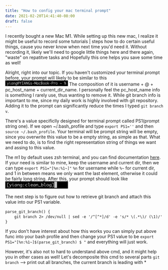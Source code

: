 ```yaml
---
title: "How to config your mac terminal prompt"
date: 2021-02-20T14:41:40-08:00
draft: false
---
```


I recently bought a new Mac M1. While setting up this new mac, I realize it might be useful to record some tutorials | steps how to do certain useful things, cause you never know when next time you'd need it. Without recording it, likely we'll need to google little things here and there again, "waste" on repatitve tasks and Hopefully this one helps you save some time as well!

Alright, right into our topic. If you haven't customized your terminal prompt before, your prompt will likely to be similar to this 
<img src="./imgs/original_prompt.png" width="200">
The composition of it is username + @ + pc_host_name + current_dir_name. I personally feel the pc_host_name info is something I rarely use, thus wanting to remove it. While git branch info is important to me, since my daily work is highly involved with git repository. Adding it to the prompt can significantly reduce the times I typed `git branch v`.

There's a value specificlly designed for terminal prompt called PS1(prompt string one). If we open ~/.bash_profile and type `export PS1=''` and then `source ~/.bash_profile`. Your terminal will be prompt string will be empty, since you overwrite this value to be a empty string, as simple as that. What we need to do, is to find the right representation string of things we want and assing to this value.

The m1 by default uses zsh terminal, and you can find documentation [here](http://zsh.sourceforge.net/Doc/Release/Prompt-Expansion.html#Prompt-Expansion). If your need is similar to mine, keep the username and current dir, then we can type `export PS1="[%n:%1~]"` 
`%n` for username while `%~` for current dir, and 1 in between means we only want the last element, otherwise it could be fairly long string.
After this, your prompt should look like <img src="./imgs/prompt_after_removing_host.png" width="200" height="23">

The next step is to figure out how to retrieve git branch and attach this value into our PS1 variable.
```
parse_git_branch() {
    git branch 2> /dev/null | sed -e '/^[^*]/d' -e 's/* \(.*\)/ (\1)/'
}
```
If you don't have interest about how this works you can simply put above func into your bash profile and then change your PS1 value to be 
`export PS1="[%n:%1~]$(parse_git_branch) $ "` and everything will just work.

However, it's also not to hard to understand above cmd, and it might help you in other cases as well! Let's decomposite this cmd to several parts
`git branch` --> print out all branches, the current branch is leading with *